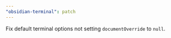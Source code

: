 ```yaml
---
"obsidian-terminal": patch
---
```


Fix default terminal options not setting `documentOverride` to `null`.
